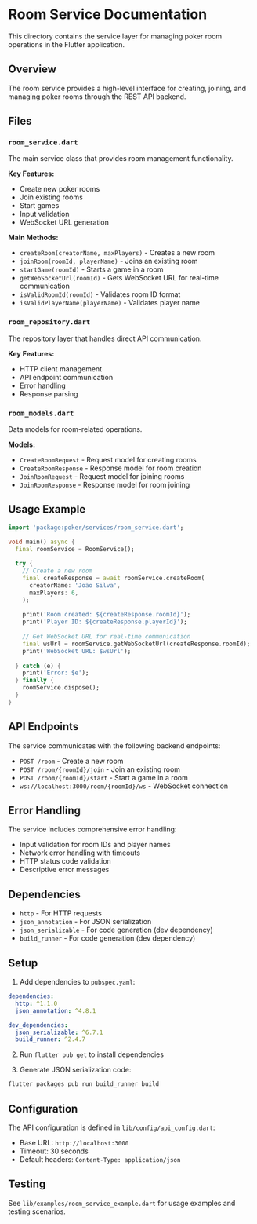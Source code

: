 # Room Service Documentation

This directory contains the service layer for managing poker room operations in the Flutter application.

## Overview

The room service provides a high-level interface for creating, joining, and managing poker rooms through the REST API backend.

## Files

### `room_service.dart`
The main service class that provides room management functionality.

**Key Features:**
- Create new poker rooms
- Join existing rooms
- Start games
- Input validation
- WebSocket URL generation

**Main Methods:**
- `createRoom(creatorName, maxPlayers)` - Creates a new room
- `joinRoom(roomId, playerName)` - Joins an existing room
- `startGame(roomId)` - Starts a game in a room
- `getWebSocketUrl(roomId)` - Gets WebSocket URL for real-time communication
- `isValidRoomId(roomId)` - Validates room ID format
- `isValidPlayerName(playerName)` - Validates player name

### `room_repository.dart`
The repository layer that handles direct API communication.

**Key Features:**
- HTTP client management
- API endpoint communication
- Error handling
- Response parsing

### `room_models.dart`
Data models for room-related operations.

**Models:**
- `CreateRoomRequest` - Request model for creating rooms
- `CreateRoomResponse` - Response model for room creation
- `JoinRoomRequest` - Request model for joining rooms
- `JoinRoomResponse` - Response model for room joining

## Usage Example

```dart
import 'package:poker/services/room_service.dart';

void main() async {
  final roomService = RoomService();
  
  try {
    // Create a new room
    final createResponse = await roomService.createRoom(
      creatorName: 'João Silva',
      maxPlayers: 6,
    );
    
    print('Room created: ${createResponse.roomId}');
    print('Player ID: ${createResponse.playerId}');
    
    // Get WebSocket URL for real-time communication
    final wsUrl = roomService.getWebSocketUrl(createResponse.roomId);
    print('WebSocket URL: $wsUrl');
    
  } catch (e) {
    print('Error: $e');
  } finally {
    roomService.dispose();
  }
}
```

## API Endpoints

The service communicates with the following backend endpoints:

- `POST /room` - Create a new room
- `POST /room/{roomId}/join` - Join an existing room
- `POST /room/{roomId}/start` - Start a game in a room
- `ws://localhost:3000/room/{roomId}/ws` - WebSocket connection

## Error Handling

The service includes comprehensive error handling:

- Input validation for room IDs and player names
- Network error handling with timeouts
- HTTP status code validation
- Descriptive error messages

## Dependencies

- `http` - For HTTP requests
- `json_annotation` - For JSON serialization
- `json_serializable` - For code generation (dev dependency)
- `build_runner` - For code generation (dev dependency)

## Setup

1. Add dependencies to `pubspec.yaml`:
```yaml
dependencies:
  http: ^1.1.0
  json_annotation: ^4.8.1

dev_dependencies:
  json_serializable: ^6.7.1
  build_runner: ^2.4.7
```

2. Run `flutter pub get` to install dependencies

3. Generate JSON serialization code:
```bash
flutter packages pub run build_runner build
```

## Configuration

The API configuration is defined in `lib/config/api_config.dart`:

- Base URL: `http://localhost:3000`
- Timeout: 30 seconds
- Default headers: `Content-Type: application/json`

## Testing

See `lib/examples/room_service_example.dart` for usage examples and testing scenarios. 